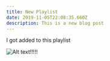 ```yaml
---
title: New Playlist
date: 2019-11-05T22:08:35.660Z
description: This is a new blog post
---
```

I got added to this playlist



![Alt text!!!!!](/img/4a30b813-c29e-4354-aa1b-3c70252bc63b_1_201_a.jpeg "Canadian Christian Hip Hop")
